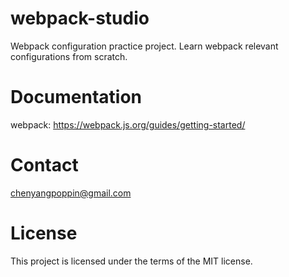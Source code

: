 # webpack-studio
Webpack configuration practice project. Learn webpack relevant configurations from scratch.

# Documentation
webpack: https://webpack.js.org/guides/getting-started/

# Contact
chenyangpoppin@gmail.com

# License
This project is licensed under the terms of the MIT license.
